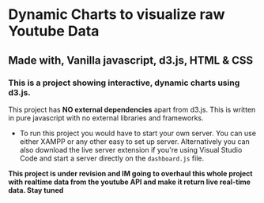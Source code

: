 # Dynamic Charts to visualize raw Youtube Data
## Made with, Vanilla javascript, d3.js, HTML & CSS

### This is a project showing interactive, dynamic charts using d3.js. 
This project has **NO external dependencies** apart from d3.js. This is written in  pure javascript with no external libraries and frameworks.
- To run this project you would have to start your own server. You can use either XAMPP or any other easy to set up server. Alternatively you can also download the live server extension if you're using Visual Studio Code and start a server directly on the `dashboard.js` file.

**This project is under revision and IM going to overhaul this whole project with realtime data from the youtube API and make it return live real-time data. Stay tuned**
